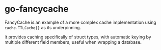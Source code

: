 # go-fancycache

FancyCache is an example of a more complex cache implementation using `cache.TTLCache{}` as its underpinning.

It provides caching specifically of struct types, with automatic keying by multiple different field members, useful when wrapping a database.